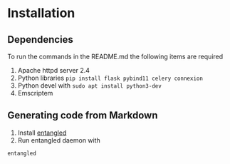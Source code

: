 # Installation

## Dependencies

To run the commands in the README.md the following items are required

1. Apache httpd server 2.4
1. Python libraries `pip install flask pybind11 celery connexion`
1. Python devel with `sudo apt install python3-dev`
1. Emscriptem

## Generating code from Markdown

1. Install [entangled](https://github.com/entangled/entangled)
2. Run entangled daemon with

```shell
entangled
```
